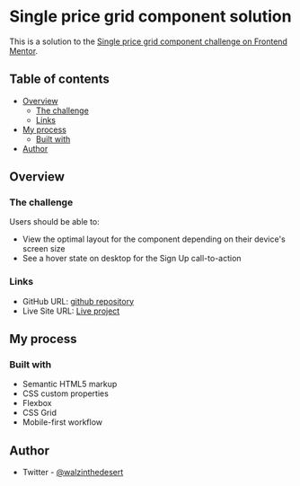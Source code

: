 # Single price grid component solution

This is a solution to the [Single price grid component challenge on Frontend Mentor](https://www.frontendmentor.io/challenges/single-price-grid-component-5ce41129d0ff452fec5abbbc).

## Table of contents

- [Overview](#overview)
  - [The challenge](#the-challenge)
  - [Links](#links)
- [My process](#my-process)
  - [Built with](#built-with)
- [Author](#author)

## Overview

### The challenge

Users should be able to:

- View the optimal layout for the component depending on their device's screen size
- See a hover state on desktop for the Sign Up call-to-action

### Links

- GitHub URL: [github repository](https://github.com/dmitrymitenkoff/single-price-grid-component)
- Live Site URL: [Live project](https://single-price-grid-component-woad-one.vercel.app/)

## My process

### Built with

- Semantic HTML5 markup
- CSS custom properties
- Flexbox
- CSS Grid
- Mobile-first workflow

## Author

- Twitter - [@walzinthedesert](https://www.twitter.com/walzinthedesert)
